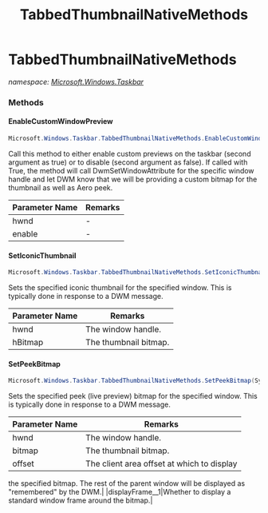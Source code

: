 ﻿---
title: TabbedThumbnailNativeMethods
---

# TabbedThumbnailNativeMethods
_namespace: [Microsoft.Windows.Taskbar](N-Microsoft.Windows.Taskbar.html)_



### Methods

#### EnableCustomWindowPreview
```csharp
Microsoft.Windows.Taskbar.TabbedThumbnailNativeMethods.EnableCustomWindowPreview(System.IntPtr,System.Boolean)
```
Call this method to either enable custom previews on the taskbar (second argument as true)
 or to disable (second argument as false). If called with True, the method will call DwmSetWindowAttribute
 for the specific window handle and let DWM know that we will be providing a custom bitmap for the thumbnail
 as well as Aero peek.

|Parameter Name|Remarks|
|--------------|-------|
|hwnd|-|
|enable|-|


#### SetIconicThumbnail
```csharp
Microsoft.Windows.Taskbar.TabbedThumbnailNativeMethods.SetIconicThumbnail(System.IntPtr,System.IntPtr)
```
Sets the specified iconic thumbnail for the specified window.
 This is typically done in response to a DWM message.

|Parameter Name|Remarks|
|--------------|-------|
|hwnd|The window handle.|
|hBitmap|The thumbnail bitmap.|


#### SetPeekBitmap
```csharp
Microsoft.Windows.Taskbar.TabbedThumbnailNativeMethods.SetPeekBitmap(System.IntPtr,System.IntPtr,System.Drawing.Point,System.Boolean)
```
Sets the specified peek (live preview) bitmap for the specified
 window. This is typically done in response to a DWM message.

|Parameter Name|Remarks|
|--------------|-------|
|hwnd|The window handle.|
|bitmap|The thumbnail bitmap.|
|offset|The client area offset at which to display
 the specified bitmap.  The rest of the parent window will be
 displayed as "remembered" by the DWM.|
|displayFrame__1|Whether to display a standard window
 frame around the bitmap.|





